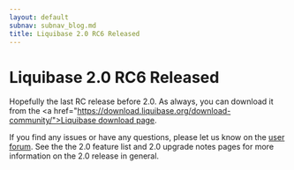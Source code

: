 ```yaml
---
layout: default
subnav: subnav_blog.md
title: Liquibase 2.0 RC6 Released
---
```

# Liquibase 2.0 RC6 Released

Hopefully the last RC release before 2.0.  As always, you can download it from the <a href="https://download.liquibase.org/download-community/">Liquibase download page</a>.


If you find any issues or have any questions, please let us know on the <a href="https://liquibase.org/forum">user forum</a>.  See the the 2.0 feature list and 2.0 upgrade notes pages for more information on the 2.0 release in general.
